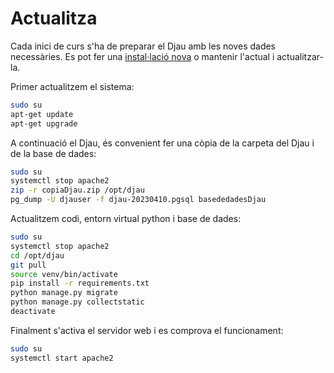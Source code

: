 # Actualitza

Cada inici de curs s'ha de preparar el Djau amb les noves dades necessàries. Es pot fer una [instal·lació nova](../instalacion-2/instalacion.md) o mantenir l'actual i actualitzar-la.

Primer actualitzem el sistema:

```bash
sudo su
apt-get update
apt-get upgrade
```

A continuació el Djau, és convenient fer una còpia de la carpeta del Djau i de la base de dades:

```bash
sudo su
systemctl stop apache2
zip -r copiaDjau.zip /opt/djau
pg_dump -U djauser -f djau-20230410.pgsql basededadesDjau
```

Actualitzem codi, entorn virtual python i base de dades:

```bash
sudo su
systemctl stop apache2
cd /opt/djau
git pull
source venv/bin/activate
pip install -r requirements.txt
python manage.py migrate
python manage.py collectstatic
deactivate
```

Finalment s'activa el servidor web i es comprova el funcionament:

```bash
sudo su
systemctl start apache2
```
